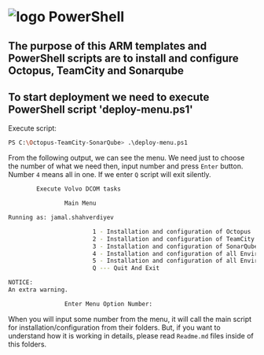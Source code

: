 # ![logo][] PowerShell

## The purpose of this ARM templates and PowerShell scripts are to install and configure Octopus, TeamCity and Sonarqube

[logo]: https://raw.githubusercontent.com/PowerShell/PowerShell/master/assets/ps_black_64.svg?sanitize=true

## To start deployment we need to execute PowerShell script 'deploy-menu.ps1'

Execute script:

```sh
PS C:\Octopus-TeamCity-SonarQube> .\deploy-menu.ps1
```

From the following output, we can see the menu. We need just to choose the number of what we need then, input number and press `Enter` button. Number `4` means all in one. If we enter `Q` script will exit silently.

```sh
        Execute Volvo DCOM tasks

                Main Menu

Running as: jamal.shahverdiyev

                        1 - Installation and configuration of Octopus
                        2 - Installation and configuration of TeamCity
                        3 - Installation and configuration of SonarQube
                        4 - Installation and configuration of all Environments.
                        5 - Installation and configuration of all Environments from one ARM template.
                        Q --- Quit And Exit

NOTICE:
An extra warning.

                Enter Menu Option Number:
```

When you will input some number from the menu, it will call the main script for installation/configuration from their folders. But, if you want to understand how it is working in details, please read `Readme.md` files inside of this folders.